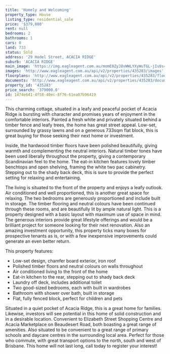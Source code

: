 ```yaml
---
title: 'Homely and Welcoming'
property_type: House
listing_type: residential_sale
price: '$379,000'
rent: null
bedrooms: 2
bathrooms: 1
cars: 0
land: 733
status: Sold
address: '29 Hodel Street, ACACIA RIDGE'
suburb: 'ACACIA RIDGE'
main_image: 'https://img.eagleagent.com.au/momE8ZyJ8vWWLYXyWuTGL-jIv8s=/1280x854/smart/https://s3-us-west-2.amazonaws.com/eagleagent-orig/images/6822701/130906718-image-M.jpg'
images: 'http://www.eagleagent.com.au/api/v2/properties/435283/images'
floorplans: 'http://www.eagleagent.com.au/api/v2/properties/435283/floorplans'
documents: 'http://www.eagleagent.com.au/api/v2/properties/435283/documents'
property_id: '435283'
price_search: '379000.0'
id: 1474e641-4f58-40ec-8f76-61ea07b96419
---
```

This charming cottage, situated in a leafy and peaceful pocket of Acacia Ridge is bursting with character and promises years of enjoyment in the comfortable interiors. Painted a fresh white and privately situated behind a timber fence and leafy trees, the home has great street appeal. Low-set, surrounded by grassy lawns and on a generous 733sqm flat block, this is great buying for those seeking their next home or investment.

Inside, the hardwood timber floors have been polished beautifully, giving warmth and complementing the neutral interiors. Natural timber tones have been used liberally throughout the property, giving a contemporary Scandinavian feel to the home. The eat-in kitchen features lovely timber benchtops and open shelving, framing the white two pac cabinetry. Stepping out to the shady back deck, this is sure to provide the perfect setting for relaxing and entertaining.

The living is situated to the front of the property and enjoys a leafy outlook. Air conditioned and well proportioned, this is another great space for relaxing. The two bedrooms are generously proportioned and include built in storage. The timber flooring and neutral colours have been continued through these rooms, and are beautifully lit by ample natural light. This is a property designed with a basic layout with maximum use of space in mind. The generous interiors provide great lifestyle offerings and would be a brilliant project for someone looking for their next renovation. Also an amazing investment opportunity, this property ticks many boxes for prospective tenants as is, or with a few inexpensive improvements could generate an even better return.

This property features:

*  Low-set design, chamfer board exterior, iron roof
*  Polished timber floors and neutral colours on walls throughout
*  Air conditioned living to the front of the home
*  Eat-in kitchen to the rear, stepping out to shady back deck
*  Laundry off deck, includes additional toilet
*  Two good-sized bedrooms, each with built in wardrobes
*  Bathroom with shower over bath, built in storage
*  Flat, fully fenced block, perfect for children and pets

Situated in a quiet pocket of Acacia Ridge, this is a great home for families. Likewise, investors will see potential in this home of solid construction and in a desirable location. Convenient to Elizabeth Street Shopping Centre and Acacia Marketplace on Beaudesert Road, both boasting a great range of amenities. Also situated to be convenient to a great range of primary schools and daycare centres in the surrounding local area. Perfect for those who commute, with great transport options to the north, south and west of Brisbane. This home will not last long, call today to register your interest!
